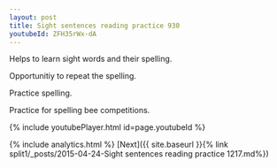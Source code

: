 ```yaml
---
layout: post
title: Sight sentences reading practice 930
youtubeId: ZFH35rWx-dA
---
```

 
 
Helps to learn sight words and their spelling.

Opportunitiy to repeat the spelling. 

Practice spelling. 
 
Practice for spelling bee competitions. 
 
{% include youtubePlayer.html id=page.youtubeId %}
 
 
{% include analytics.html %} 
[Next]({{ site.baseurl }}{% link  split1/_posts/2015-04-24-Sight sentences reading practice 1217.md%})
 
